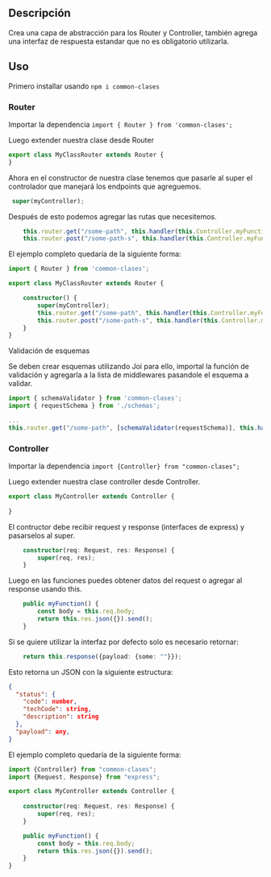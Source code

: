 ## Descripción

Crea una capa de abstracción para los Router y Controller, también agrega una interfaz de respuesta estandar que no es
obligatorio utilizarla.

## Uso

Primero installar usando `npm i common-clases`

### Router

Importar la dependencia `import { Router } from 'common-clases';`

Luego extender nuestra clase desde Router

```typescript
export class MyClassRouter extends Router {
}
```

Ahora en el constructor de nuestra clase tenemos que pasarle al super el controlador que manejará los endpoints que
agreguemos.

```typescript
 super(myController);
```
Después de esto podemos agregar las rutas que necesitemos.

```typescript
    this.router.get("/some-path", this.handler(this.Controller.myFunction));
    this.router.post("/some-path-s", this.handler(this.Controller.myFunctions));
```

El ejemplo completo quedaría de la siguiente forma:

````typescript
import { Router } from 'common-clases';

export class MyClassRouter extends Router {

    constructor() {
        super(myController);
        this.router.get("/some-path", this.handler(this.Controller.myFunction));
        this.router.post("/some-path-s", this.handler(this.Controller.myFunctions));
    }
}
````

Validación de esquemas

Se deben crear esquemas utilizando Joi para ello, importal la función de validación y agregarla a la lista de middlewares pasandole el esquema a validar.

````typescript
import { schemaValidator } from 'common-clases';
import { requestSchema } from './schemas';

...
this.router.get("/some-path", [schemaValidator(requestSchema)], this.handler(this.Controller.myFunction));


````

### Controller

Importar la dependencia `import {Controller} from "common-clases";`

Luego extender nuestra clase controller desde Controller.

```typescript
export class MyController extends Controller {
    
}
```
El contructor debe recibir request y response (interfaces de express) y pasarselos al super.
````typescript
    constructor(req: Request, res: Response) {
        super(req, res);
    }
````
Luego en las funciones puedes obtener datos del request o agregar al response usando this.

````typescript
    public myFunction() {
        const body = this.req.body;
        return this.res.json({}).send();
    }
````

Si se quiere utilizar la interfaz por defecto solo es necesario retornar:
```typescript
    return this.response({payload: {some: ""}});
```
Esto retorna un JSON con la siguiente estructura:
```json
{
  "status": {
    "code": number,
    "techCode": string,
    "description": string
  },
  "payload": any,
}
```
El ejemplo completo quedaría de la siguiente forma:
```typescript
import {Controller} from "common-clases";
import {Request, Response} from "express";

export class MyController extends Controller {
    
    constructor(req: Request, res: Response) {
        super(req, res);
    }

    public myFunction() {
        const body = this.req.body;
        return this.res.json({}).send();
    }
}
```

